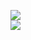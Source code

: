 [![](https://img.shields.io/badge/Made%20With-Github%20Spray-lightgrey.svg?style=for-the-badge&logo=github)](https://github.com/Annihil/github-spray#5293)  
[![](https://i.imgur.com/2DrTn0Z.gif)](https://github.com/Annihil/github-spray)